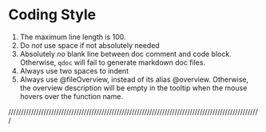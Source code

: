 # Coding Style

1. The maximum line length is 100.
2. Do *not* use space if not absolutely needed
3. Absolutely *no* blank line between doc comment and code block. Otherwise, ``qdoc`` will fail to 
   generate markdown doc files.
4. Always use two spaces to indent
5. Always use @fileOverview, instead of its alias @overview. Otherwise, the overview description 
   will be empty in the tooltip when the mouse hovers over the function name.

////////////////////////////////////////////////////////////////////////////////////////////////////
